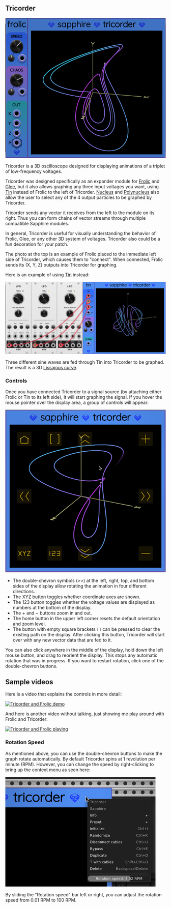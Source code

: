 ## Tricorder

![Tricorder](images/frolic_tricorder.png)

Tricorder is a 3D oscilloscope designed for displaying
animations of a triplet of low-frequency voltages.

Tricorder was designed specifically as an expander module
for [Frolic](Frolic.md) and [Glee](Glee.md), but it also allows graphing
any three input voltages you want, using [Tin](Tin.md)
instead of Frolic to the left of Tricorder.
[Nucleus](Nucleus.md) and [Polynucleus](Polynucleus.md) also
allow the user to select any of the 4 output particles to
be graphed by Tricorder.

Tricorder sends any vector it receives from the left to the module on its right.
Thus you can form chains of vector streams through multiple compatible
Sapphire modules.

In general, Tricorder is useful for visually understanding the behavior
of Frolic, Glee, or any other 3D system of voltages.
Tricorder also could be a fun decoration for your patch.

The photo at the top is an example of Frolic placed to the immediate
left side of Tricorder, which causes them to "connect".
When connected, Frolic sends its (X, Y, Z) outputs
into Tricorder for graphing.

Here is an example of using [Tin](Tin.md) instead:

![Tin and Tricorder](images/tin_tricorder.png)

Three different sine waves are fed through Tin into Tricorder
to be graphed. The result is a 3D [Lissajous curve](https://en.wikipedia.org/wiki/Lissajous_curve).

### Controls

Once you have connected Tricorder to a signal source (by attaching either Frolic or Tin to its left side),
it will start graphing the signal. If you hover the mouse pointer over the display area, a group of controls
will appear:

![Tricorder controls](images/tricorder_controls.png)

* The double-chevron symbols (&gt;&gt;) at the left, right, top, and bottom sides of the display
allow rotating the animation in four different directions.
* The XYZ button toggles whether coordinate axes are shown.
* The 123 button toggles whether the voltage values are displayed as numbers at the bottom of the display.
* The + and &minus; buttons zoom in and out.
* The home button in the upper left corner resets the default orientation and zoom level.
* The button with empty square brackets `[]` can be pressed to clear the existing path on the display. After clicking this button, Tricorder will start over with any new vector data that are fed to it.

You can also click anywhere in the middle of the display, hold down the left mouse button,
and drag to reorient the display. This stops any automatic rotation that was in progress.
If you want to restart rotation, click one of the double-chevron buttons.

## Sample videos

Here is a video that explains the controls in more detail:

[![Tricorder and Frolic demo](https://img.youtube.com/vi/A8WPdp5dvfQ/0.jpg)](https://www.youtube.com/watch?v=A8WPdp5dvfQ)

And here is another video without talking, just showing me play around with Frolic and Tricorder:

[![Tricorder and Frolic playing](https://img.youtube.com/vi/fHcIxpdeKFI/0.jpg)](https://www.youtube.com/watch?v=fHcIxpdeKFI)

### Rotation Speed

As mentioned above, you can use the double-chevron buttons to make the graph rotate automatically.
By default Tricorder spins at 1 revolution per minute (RPM).
However, you can change the speed by right-clicking to bring up the context menu as seen here:

![Tricorder context menu](images/tricorder_menu.png)

By sliding the "Rotation speed" bar left or right, you can adjust the rotation speed from 0.01&nbsp;RPM to 100&nbsp;RPM.

